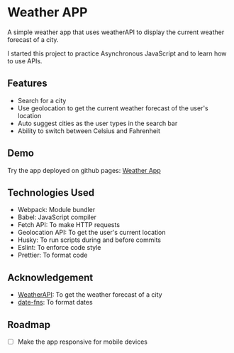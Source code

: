 # Weather APP

A simple weather app that uses weatherAPI to display the current weather forecast of a city.

I started this project to practice Asynchronous JavaScript and to learn how to use APIs.

## Features

- Search for a city
- Use geolocation to get the current weather forecast of the user's location
- Auto suggest cities as the user types in the search bar
- Ability to switch between Celsius and Fahrenheit

## Demo

Try the app deployed on github pages: [Weather App](https://ahmeducf.github.io/weather-app/)

## Technologies Used

- Webpack: Module bundler
- Babel: JavaScript compiler
- Fetch API: To make HTTP requests
- Geolocation API: To get the user's current location
- Husky: To run scripts during and before commits
- Eslint: To enforce code style
- Prettier: To format code

## Acknowledgement

- [WeatherAPI](https://www.weatherapi.com/): To get the weather forecast of a city
- [date-fns](https://date-fns.org/): To format dates

## Roadmap

- [ ] Make the app responsive for mobile devices
